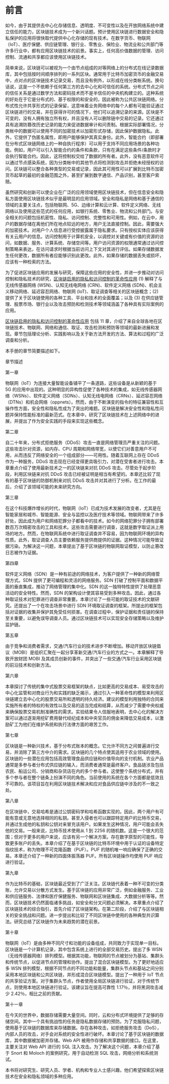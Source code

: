 # 前言

如今，由于其提供去中心化存储信息、透明度、不可变性以及在开放网络系统中建立信任的能力，区块链技术成为一个新兴话题。预计使用区块链进行数据安全和隐私保护的应用将很快取代提供中心化存储的现有技术。在数字货币、物联网（IoT）、医疗保健、供应链管理、银行业、零售业、保险业、物流业和公共部门等许多行业中，都有应用区块链技术的前景。事实上，任何高价值数据的管理、访问控制、流通和共享都应该使用区块链技术。

简单来说，区块链可以被视为一个由节点组成的对等网络上的分布式在线记录数据库，其中包括按时间顺序排列的一系列区块。通常用于比特币加密货币的金融交易中，点对点的区块链技术记录交易，而且没有例外，以形成在线分类帐系统。换句话说，这是一个不依赖于任何第三方的去中心化和可信任的系统。分布式节点之间的信任关系是通过数学方法和密码技术而不是半信任的中央机构建立的。这种系统的好处在于它是分布式的、基于权限的和安全的，因此被称为公共区块链网络。分布式性允许共享形式的记录保留，这意味着业务网络中的每个人都有可能验证通过区块链进行的交易，并在获得许可的情况下，他们可以追溯记录的来源。区块是不可变的，没有人拥有独立所有权，并且没有人可以删除链中交易的记录。它还通过具有追溯防篡改历史记录的能力来促进数据审计和问责制。根据实际部署情况，分类帐中的数据可以使用不同的加密技术以加密形式存储，因此保护数据隐私。此外，它提供了伪匿名属性，即用户能够保护其真实身份。此外，智能合约（即部署在分布式区块链网络上的一种自执行程序）可以用于支持不同应用场景的各种功能。例如，用户可以引入智能合约的条件和条款，只有在满足这些条件/条款时才会执行智能合约。因此，这将控制权交给了数据的所有者。此外，没有恶意软件可以通过节点感染系统，因为分类帐中的其他节点将检测到攻击并拒绝未经授权的访问。区块链可以整合各种类型的交易或记录，因此其可用性可以扩展到比特币加密货币起草的最初的金融范围之外，甚至扩展到数字通信、产品识别，甚至客户索赔。

虽然研究和创新可以使企业在广泛的应用领域使用区块链技术，但在信息安全和隐私方面使用区块链技术似乎是最明显的应用领域。安全和隐私是网络和基于通信的领域的主要关注点，包括物联网、5G、边缘计算和云计算、软件定义网络、无线网络以及使用这些范式的任何应用，如银行系统、零售业、物流和公共部门。与安全相关的问题包括机密性、隐私、访问控制、完整性和可用性。例如，在云中，用户的数据存储在离他们所在地点较远的地方，用户无法直接控制。因此，需要强大的加密技术。对用户个人信息进行受控披露属于隐私要求。只有授权实体应该获得有关云用户的信息。访问控制用于计算机安全，以调控对关键或有价值的资源的访问，如数据、服务、计算系统、存储空间等。用户访问资源的权限通常通过访问控制策略来表达，在访问请求时根据当前访问上下文对其进行评估。如果存储数据发生任何更改，数据所有者应能够识别此更改。此外，如果存储的数据丢失或损坏，应该有一种检索的方法。

为了促进区块链应用的发展与研究，保障这些应用的安全性，并进一步推动对访问控制和隐私技术的研究，[区块链启用的隐私和访问控制的革命性应用](https://example.org) (1) 解释了与无线传感器网络 (WSN)、认知无线电网络 (CRN)、软件定义网络 (SDN)、机会主义移动网络、延迟容忍网络、物联网 (IoT)、取证调查等相关的区块链概念；(2) 提供了关于区块链使用的各种工具、平台和技术的全面覆盖；以及 (3) 在供应链管理、股票市场、银行业以及攻击预防和检测技术等领域涵盖了各种具有实际案例的应用。

[区块链启用的隐私和访问控制的革命性应用](https://example.org) 包括 11 章，介绍了来自全球各地在区块链技术、物联网、网络和通信、取证、攻击检测和预防等领域的最新进展和发现。章节包括理论分析、实践影响以及关于新方法开发的方法、算法和过程的广泛调查和分析。

本手册的章节简要描述如下。

章节描述

第一章

物联网（IoT）为连接大量智能设备铺平了一条道路，这些设备是从新颖的基于 5G 的应用中出现的。这种明显的异构性促使了各种技术的集成，如无线传感器网络（WSNs）、软件定义网络（SDNs）、认知无线电网络（CRNs）、延迟容忍网络（DTNs）和机会网络（oppnets）。然而，由于不断演变的指令的特征兼容性和互操作性方面，安全性和隐私性成为了突出的难题。区块链是解决安全性和隐私性问题并保持性能标准的最新范式。在本章中，研究了区块链技术在上述网络中的进展，并提出了作为安全实践的手段来实现这些概念。

第二章

自二十年来，分布式拒绝服务（DDoS）攻击一直是网络管理员严重关注的问题。这些攻击针对资源，如内存、CPU 周期和网络带宽，以使它们对善意用户不可用，从而违反了网络安全的一个组成部分——可用性。随着互联网上存在 DDoS 作为一种服务，DDoS 攻击现在已经变得更具吸引力，对潜在受害者进行攻击。本章重点介绍了使用最新技术之一的区块链来对抗 DDoS 攻击。尽管处于起步阶段，利用区块链来对抗 DDoS 攻击已经被证明是相当有希望的。本章还比较了现有的基于区块链的防御机制来对抗 DDoS 攻击并对其进行了分析。在工作的最后，介绍了该领域可能的未来研究方向。

第三章

在这个科技爆炸增长的时代，物联网（IoT）已成为技术发展的改变者，尤其是在智能家居和城市、智能能源、安全与监控以及医疗技术等领域。物联网带来了许多好处，因此成为用户和网络犯罪分子都看中的技术。如今的网络犯罪分子拥有部署数百万次精密攻击的工具和技术。这些攻击需要进行调查，这就是数字取证派上用场的地方。然而，在物联网系统中进行取证调查并不容易，因为物联网环境的异构性质。此外，取证调查人员主要依赖服务提供商提供的证据。这种情况可能导致证据污染。为解决这一问题，本章提出了基于区块链的物联网取证模型，以防止篡改日志被作为证据。

第四章

软件定义网络（SDN）是一种有前途的网络技术，为客户提供了一种新的网络管理方式。SDN 提供了更可编程和灵活的网络服务。SDN 打破了控制平面和数据平面的垂直集成，推动了网络管理的集中化。SDN 的这一独特特性提供了处理恶意活动的安全特性。然而，SDN 的架构设计使其容易受到多种攻击。因此，通过各种取证技术对犯罪进行调查非常重要。本章讨论了一些可能的取证技术的文献研究。还提出了一个在攻击场景中进行 SDN 环境取证调查的框架。所提出的框架包括对证据的收集并保护其免受任何损害。在调查过程中，保护证据和责任链的保持至关重要，以避免误导调查人员。通过区块链技术可以实现安全存储策略以及维护监护链。

第五章

由于竞争和消费者需求，交通/汽车行业的技术进步不断增加。移动开放区块链倡议（MOBI）是组织汇聚在一起分享革新交通/汽车行业的方式之一。本章解释了导致开放财团 MOBI 及其成员创新的事件，并突出了一些交通/汽车行业采用区块链的前沿技术和创新方法。

第六章

本章探讨了传统的集中式股票交易框架的缺点，比如更高的交易成本、易受攻击的中心化监管和对商业行为和实践的缺乏揭示，通过引入一种革命性的模型来利用区块链建立去中心化的股票交易所和透明的持久经济。建议的模型利用独特的合同来实施所有者的特权的有效性以及交易的适当完成和结算，从而减少了需要中央权威来确保股票交易机制准确性的需求。实验结果令人信服地表明，去中心化的解决方案可以通过逐渐用挖矿费用替代经纪成本和中央官员的佣金来降低交易成本，以激励矿工为他们在维护系统和执行法律方面的艰苦工作。

第七章

区块链是一种新兴技术，基于分布式账本的概念。它允许不同方之间普遍进行交易，并消除了第三方中介的需求。区块链的几个特点使其适用于农业领域的使用。区块链的一些潜在应用包括高效管理食品供应链和价值导向的支付机制。农业产品通常是多参与者分布式供应链的输入，而消费者通常是最终客户。食品链涉及包括农民、船运公司、分销商和杂货店在内的多个参与者。这使整个系统分布式，并有多个参与者在整个链条上扮演不同的角色。当前使用的系统在各个方面都是低效且不可靠的。该项目旨在利用区块链技术解决和应对食品供应链中涉及的不一致之处。

第八章

在区块链中，交易哈希是通过公钥密码学和哈希函数实现的。因此，两个用户有可能有意或无意地选择相同的私钥。甚至入侵者也可以跟踪特定用户的比特币交易，并通过生成他的私钥和公钥对来冒充该用户。如果发生这种情况，用户可能会丢失他的交易。一般来说，比特币技术使用从 1 到 2256 的随机数。这是一个很大的范围；但对于更多的用户来说，应该有另一个解决方案。存在数字原型的可能性，导致更多账户的丢失。本章介绍了在基于区块链的比特币环境中用于认证的设备特定指纹技术，称为物理不可克隆函数（PUF）。PUF 的随机唯一响应确保了正确的交易。本章还介绍了一种新的四面体振荡器 PUF。所有区块链操作均使用 PUF 响应进行验证。

第九章

作为比特币的基础，区块链最近受到了广泛关注。区块链代表着一种不可变的分类账，允许交易以分散方式发生。基于区块链的应用非常广泛，例如金融服务、工业和供应链服务、法律和医疗保健服务、物联网和区块链集成、大数据分析等等。然而，区块链技术仍然面临诸多挑战，如安全和分叉问题必须解决。本章重点介绍了区块链技术的综合指引，首先介绍了区块链架构。在第二阶段，介绍了与区块链相关的安全挑战和问题。进一步提出和比较了不同区块链中使用的各种典型共识算法。研究总结了区块链作为未来趋势的潜在前景。

第十章

物联网（IoT）是由多种不同尺寸和功能的设备组成，共同致力于实现单一目标。 区块链是一个计算机记录，其中包含系统上进行的全部交易历史。提出了多 WSN（无线传感器网络）排列模型。根据其功能，物联网的节点被划分为基站、集群头和传统节点，以促进节点的管理和协作。提出了混合区块链模型。为了更好地适应多 WSN 排列模型，根据不同节点的不同功能和能量，集群头节点和基站之间分别采用本地区块链和公共区块链，并形成混合区块链模型。提出了一种用于 IoT 节点的共享验证方案。对于集群头节点，作者使用全局区块链进行验证，对于传统节点，则使用本地区块链进行验证。该建议旨在提高可靠性 1.17％，并将黑洞攻击减少 2.42％，相比之前的贡献。

第十一章

在今天的世界中，数据存储需要大量空间。同时，云和分布式环境提供了足够的存储空间。其中一个具有挑战性的任务是隐私数据存储的预防。为了克服隐私问题，使用基于区块链的数据库来存储数据。存在各种攻击，如拒绝服务攻击（DoS），内部人员的攻击，对手会对系统的安全性进行破坏。本章讨论了基于区块链的数据库，其中数据被加密并存储。Web API 被用作存储和共享数据的接口。在这里，主要关注对 Web API 进行的 SQL 注入攻击。为了解决这个问题，本章介绍了基于 Snort 和 Moloch 的案例研究，用于自动检测 SQL 攻击，网络分析和系统测试。

本书将对研究生、研究人员、学者、机构和专业人士感兴趣，他们希望探索区块链技术在安全和隐私领域的多种应用。

